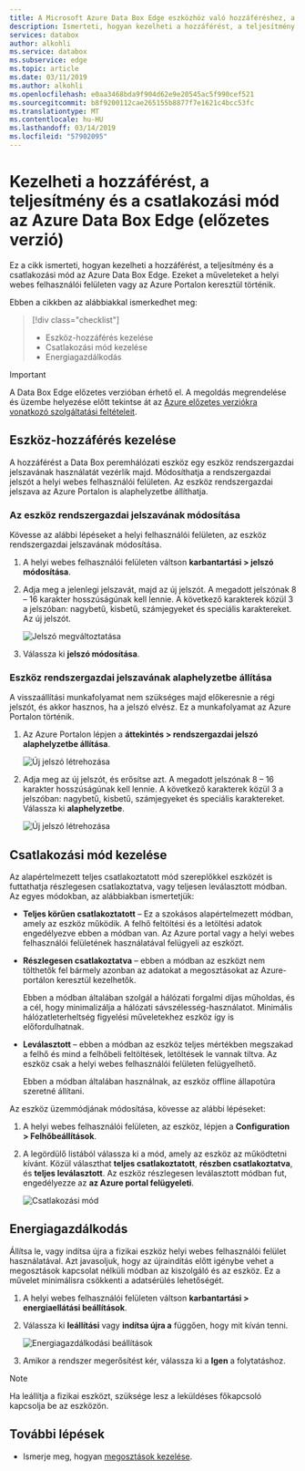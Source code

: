 ```yaml
---
title: A Microsoft Azure Data Box Edge eszközhöz való hozzáféréshez, a teljesítmény és a csatlakozási mód |} A Microsoft Docs
description: Ismerteti, hogyan kezelheti a hozzáférést, a teljesítmény és a kapcsolódási módja az, hogy a segítségével adatátvitel Azure-bA az Azure Data Box Edge-eszköz
services: databox
author: alkohli
ms.service: databox
ms.subservice: edge
ms.topic: article
ms.date: 03/11/2019
ms.author: alkohli
ms.openlocfilehash: e0aa3468bda9f904d62e9e20545ac5f990cef521
ms.sourcegitcommit: b8f9200112cae265155b8877f7e1621c4bcc53fc
ms.translationtype: MT
ms.contentlocale: hu-HU
ms.lasthandoff: 03/14/2019
ms.locfileid: "57902095"
---
```

# <a name="manage-access-power-and-connectivity-mode-for-your-azure-data-box-edge-preview"></a>Kezelheti a hozzáférést, a teljesítmény és a csatlakozási mód az Azure Data Box Edge (előzetes verzió)

Ez a cikk ismerteti, hogyan kezelheti a hozzáférést, a teljesítmény és a csatlakozási mód az Azure Data Box Edge. Ezeket a műveleteket a helyi webes felhasználói felületen vagy az Azure Portalon keresztül történik.

Ebben a cikkben az alábbiakkal ismerkedhet meg:

> [!div class="checklist"]
> * Eszköz-hozzáférés kezelése
> * Csatlakozási mód kezelése
> * Energiagazdálkodás

> [!IMPORTANT]
> A Data Box Edge előzetes verzióban érhető el. A megoldás megrendelése és üzembe helyezése előtt tekintse át az [Azure előzetes verziókra vonatkozó szolgáltatási feltételeit](https://azure.microsoft.com/support/legal/preview-supplemental-terms/).

## <a name="manage-device-access"></a>Eszköz-hozzáférés kezelése

A hozzáférést a Data Box peremhálózati eszköz egy eszköz rendszergazdai jelszavának használatát vezérlik majd. Módosíthatja a rendszergazdai jelszót a helyi webes felhasználói felületen. Az eszköz rendszergazdai jelszava az Azure Portalon is alaphelyzetbe állíthatja.

### <a name="change-device-administrator-password"></a>Az eszköz rendszergazdai jelszavának módosítása

Kövesse az alábbi lépéseket a helyi felhasználói felületen, az eszköz rendszergazdai jelszavának módosítása.

1. A helyi webes felhasználói felületen váltson **karbantartási > jelszó módosítása**.
2. Adja meg a jelenlegi jelszavát, majd az új jelszót. A megadott jelszónak 8 – 16 karakter hosszúságúnak kell lennie. A következő karakterek közül 3 a jelszóban: nagybetű, kisbetű, számjegyeket és speciális karaktereket. Az új jelszót.

    ![Jelszó megváltoztatása](media/data-box-edge-manage-access-power-connectivity-mode/change-password-1.png)

3. Válassza ki **jelszó módosítása**.
 
### <a name="reset-device-administrator-password"></a>Eszköz rendszergazdai jelszavának alaphelyzetbe állítása

A visszaállítási munkafolyamat nem szükséges majd előkeresnie a régi jelszót, és akkor hasznos, ha a jelszó elvész. Ez a munkafolyamat az Azure Portalon történik.

1. Az Azure Portalon lépjen a **áttekintés > rendszergazdai jelszó alaphelyzetbe állítása**.

    ![Új jelszó létrehozása](media/data-box-edge-manage-access-power-connectivity-mode/reset-password-1.png)


2. Adja meg az új jelszót, és erősítse azt. A megadott jelszónak 8 – 16 karakter hosszúságúnak kell lennie. A következő karakterek közül 3 a jelszóban: nagybetű, kisbetű, számjegyeket és speciális karaktereket. Válassza ki **alaphelyzetbe**.

    ![Új jelszó létrehozása](media/data-box-edge-manage-access-power-connectivity-mode/reset-password-2.png)

## <a name="manage-connectivity-mode"></a>Csatlakozási mód kezelése

Az alapértelmezett teljes csatlakoztatott mód szereplőkkel eszközét is futtathatja részlegesen csatlakoztatva, vagy teljesen leválasztott módban. Az egyes módokban, az alábbiakban ismertetjük:

- **Teljes körűen csatlakoztatott** – Ez a szokásos alapértelmezett módban, amely az eszköz működik. A felhő feltöltési és a letöltési adatok engedélyezve ebben a módban van. Az Azure portal vagy a helyi webes felhasználói felületének használatával felügyeli az eszközt.

- **Részlegesen csatlakoztatva** – ebben a módban az eszközt nem tölthetők fel bármely azonban az adatokat a megosztásokat az Azure-portálon keresztül kezelhetők.

    Ebben a módban általában szolgál a hálózati forgalmi díjas műholdas, és a cél, hogy minimalizálja a hálózati sávszélesség-használatot. Minimális hálózatleterheltség figyelési műveletekhez eszköz így is előfordulhatnak.

- **Leválasztott** – ebben a módban az eszköz teljes mértékben megszakad a felhő és mind a felhőbeli feltöltések, letöltések le vannak tiltva. Az eszköz csak a helyi webes felhasználói felületen felügyelhető.

    Ebben a módban általában használnak, az eszköz offline állapotúra szeretné állítani.

Az eszköz üzemmódjának módosítása, kövesse az alábbi lépéseket:

1. A helyi webes felhasználói felületen, az eszköz, lépjen a **Configuration > Felhőbeállítások**.
2. A legördülő listából válassza ki a mód, amely az eszköz az működtetni kívánt. Közül választhat **teljes csatlakoztatott**, **részben csatlakoztatva**, és **teljes leválasztott**. Az eszköz részlegesen leválasztott módban fut, engedélyezze az **az Azure portal felügyeleti**.

    ![Csatlakozási mód](media/data-box-edge-manage-access-power-connectivity-mode/connectivity-mode.png)
 
## <a name="manage-power"></a>Energiagazdálkodás

Állítsa le, vagy indítsa újra a fizikai eszköz helyi webes felhasználói felület használatával. Azt javasoljuk, hogy az újraindítás előtt igénybe vehet a megosztások kapcsolat nélküli módban az kiszolgáló és az eszköz. Ez a művelet minimálisra csökkenti a adatsérülés lehetőségét.

1. A helyi webes felhasználói felületen váltson **karbantartási > energiaellátási beállítások**.
2. Válassza ki **leállítási** vagy **indítsa újra a** függően, hogy mit kíván tenni.

    ![Energiagazdálkodási beállítások](media/data-box-edge-manage-access-power-connectivity-mode/shut-down-restart-1.png)

3. Amikor a rendszer megerősítést kér, válassza ki a **Igen** a folytatáshoz.

> [!NOTE]
> Ha leállítja a fizikai eszközt, szüksége lesz a leküldéses főkapcsoló kapcsolja be az eszközön.

## <a name="next-steps"></a>További lépések

- Ismerje meg, hogyan [megosztások kezelése](data-box-edge-manage-shares.md).